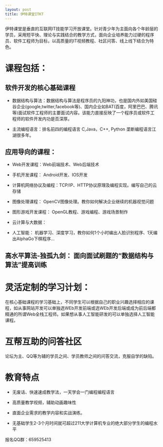 ```yaml
---
layout: post
title: 伊特课堂ITKT
---
```


伊特课堂是垂直的互联网IT技能学习开放课堂。针对青少年为主面向各个年龄层的学员，采用短平快、理论与实践结合的教学方式，面向企业培养能力过硬的程序员、软件工程师为目标，以高质量的IT视频教程、社区问答、线上线下结合为特色。

# 课程包括：

## 软件开发的核心基础课程
      
* 数据结构与算法：数据结构与算法是程序员的九阳神功，也是国内外如美国硅谷企业(google,twitter,facebook等)、国内企业如BAT(百度，阿里巴巴、腾讯等)面试软件工程师的主要面试内容。该能力直接反映了一个程序员或软件工程师的软件开发内功是否深厚。
      
* 主流编程语言：排名前四的编程语言 C,Java，C++, Python 垄断编程语言江湖很多年。

## 应用导向的课程：

* Web开发课程：Web前端技术、Web后端技术

* 手机开发课程： Android开发、IOS开发

* 计算机网络协议及编程：TCP/IP、HTTP协议原理及编程实现。编写自己的云存储

* 图像处理课程： OpenCV图像处理。教你如何解决企业继续的机器视觉问题

* 图形游戏开发课程： OpenGL教程、游戏编程、游戏场景制作

* 云计算与大数据： 

* 人工智能： 机器学习、深度学习，教你如何1个小时编出人脸识别程序、1天编出AlphaGo下棋程序...
      

## 高水平算法-独孤九剑： 面向面试刷题的“数据结构与算法”提高训练

# 灵活定制的学习计划：

   在核心基础课程的学习基础上，不同学生可以根据自己的职业兴趣选择相应的课程，如从事网站开发可以单独选WEb开发前端或选WEb开发后端或成为前后端都精通的所谓Web全栈工程师。如果想从事人工智能研发的可以单独选择人工智能课程。

# 互帮互助的问答社区

   论坛为主、QQ等为辅的学员之间、学员教师之间的问答交流，克服自学的缺陷。

# 教育特点

* 无废话、快速速成教学法，一天学会一门编程编程语言

* 高质量教学视频，辅助动画趣味性

* 直面企业需求的教学内容和实战演练。

* 无基础学生2-3个月时间就可超过211大学计算机专业的绝大部分学生的编程水平


报名QQ群：659525413 